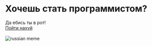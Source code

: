 #  Хочешь стать программистом?
Да ебись ты в рот!\
[Пойти нахуй](https://vityaschel.github.io/YouWantToBecomeAProgrammer/)\
\
![russian meme](http://dubos.ru/wp-content/uploads/2019/01/hochesh-stat-programmistom-no-net-500x445.jpg)
